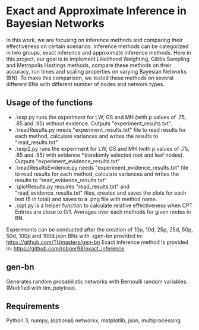 # Exact and Approximate Inference in Bayesian Networks

In this work, we are focusing on inference methods and comparing their effectiveness on certain scenarios.
Inference methods can be categorized in two groups, exact inference and approximate inference methods. Here in
this project, our goal is to implement Likelihood Weighting, Gibbs Sampling and Metropolis Hastings methods,
compare these methods on their accuracy, run times and scaling properties on varying Bayesian Networks (BN).
To make this comparison, we tested these methods on several different BNs with different number of nodes and
network types.

## Usage of the functions

* .\exp.py runs the experiment for LW, GS and MH (with p values of .75, .85 and .95) without evidence. Outputs "experiment_results.txt".
* .\readResults.py needs "experiment_results.txt" file to read results for each method, calculate variances and writes the results to "read_results.txt"
* .\exp2.py runs the experiment for LW, GS and MH (with p values of .75, .85 and .95) with evidence *(randomly selected root and leaf nodes). Outputs "experiment_evidence_results.txt"
* .\readResultsEvidence.py needs "experiment_evidence_results.txt" file to read results for each method, calculate variances and writes the results to "read_evidence_results.txt"
* .\plotResults.py requires "read_results.txt" and "read_evidence_results.txt" files, creates and saves the plots for each test (5 in total) and saves to a .png file with method name.
* .\cpt.py is a helper function to calculate relative effectiveness when CPT Entries are close to 0/1. Averages over each methods for given nodes in BN.


Experiments can be conducted after the creation of 10p, 10d, 25p, 25d, 50p, 50d, 100p and 100d.json BNs with .\gen-bn provided in: https://github.com/TUmasters/gen-bn
Exact inference method is provided in: https://github.com/robger98/exact_inference

## gen-bn

Generates random probabilistic networks with Bernoulli random variables. (Modified with tim_polytree).

## Requirements

Python 3, numpy, (optional) networkx, matplotlib, json, multiprocessing

